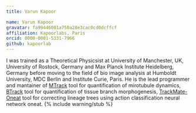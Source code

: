 ```yaml
---
title: Varun Kapoor

name: Varun Kapoor
gravatar: fa99446001a750a28e3cac0cd0dcffcf 
affiliation: Kapoorlabs, Paris
orcid: 0000-0001-5331-7966
github: kapoorlab
---
```

I was trained as a Theoretical Physicsist at University of Manchester, UK, University of Rostock, Germany and Max Planck Institute Heidelberg, Germany before moving to the field of bio image analysis at Humboldt University, MDC Berlin and Institute Curie, Paris. He is the lead programmer and mantainer of [MTrack](/plugins/mtrack) tool for quantification of mirotubule dynamics, [BTrack](/plugins/btrack) tool for quantification of tissue branch morphogenesis, [TrackMate-Oneat](/plugins/trackmate/trackmate-oneat) tool for correcting lineage trees using action classification neural network oneat.
{% include warning/stub %}


